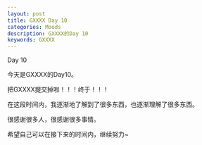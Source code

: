 ```yaml
---
layout: post
title: GXXXX Day 10
categories: Moods
description: GXXXX的Day 10
keywords: GXXXX
---
```


Day 10

<!--more-->

今天是GXXXX的Day10。

把GXXXX提交掉啦！！！终于！！！

在这段时间内，我逐渐地了解到了很多东西，也逐渐理解了很多东西。

很感谢很多人，很感谢很多事情。

希望自己可以在接下来的时间内，继续努力~
